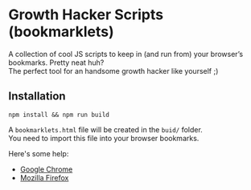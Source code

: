 # Growth Hacker Scripts (bookmarklets)

A collection of cool JS scripts to keep in (and run from) your browser’s bookmarks. Pretty neat huh?  
The perfect tool for an handsome growth hacker like yourself ;)

## Installation

```
npm install && npm run build
```

A `bookmarklets.html` file will be created in the `buid/` folder.  
You need to import this file into your browser bookmarks.

Here's some help:

 - [Google Chrome](https://support.google.com/chrome/answer/96816)
 - [Mozilla Firefox](https://support.mozilla.org/en-US/kb/import-bookmarks-html-file)
